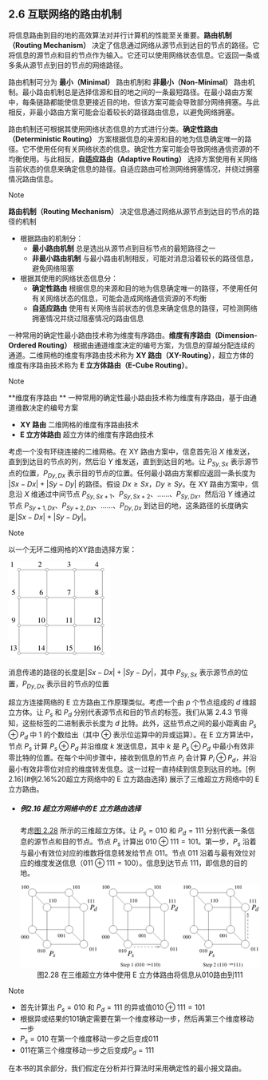 ## 2.6 互联网络的路由机制

将信息路由到目的地的高效算法对并行计算机的性能至关重要。**路由机制（Routing Mechanism）** 决定了信息通过网络从源节点到达目的节点的路径。它将信息的源节点和目的节点作为输入。它还可以使用网络状态信息。它返回一条或多条从源节点到目的节点的网络路径。

路由机制可分为 **最小（Minimal）** 路由机制和 **非最小（Non-Minimal）** 路由机制。最小路由机制总是选择信源和目的地之间的一条最短路径。在最小路由方案中，每条链路都能使信息更接近目的地，但该方案可能会导致部分网络拥塞。与此相反，非最小路由方案可能会沿着较长的路径路由信息，以避免网络拥塞。

路由机制还可根据其使用网络状态信息的方式进行分类。**确定性路由（Deterministic Routing）** 方案根据信息的来源和目的地为信息确定唯一的路径。它不使用任何有关网络状态的信息。确定性方案可能会导致网络通信资源的不均衡使用。与此相反，**自适应路由（Adaptive Routing）** 选择方案使用有关网络当前状态的信息来确定信息的路径。自适应路由可检测网络拥塞情况，并绕过拥塞情况路由信息。

> [!NOTE]
>
> **路由机制（Routing Mechanism）** 决定信息通过网络从源节点到达目的节点的路径的机制
>
> - 根据路由的机制分：
>   - **最小路由机制** 总是选出从源节点到目标节点的最短路径之一
>   - **非最小路由机制** 与最小路由机制相反，可能对消息沿着较长的路径信息，避免网络阻塞
> - 根据其使用的网络状态信息分：
>   - **确定性路由** 根据信息的来源和目的地为信息确定唯一的路径，不使用任何有关网络状态的信息，可能会造成网络通信资源的不均衡
>   - **自适应路由** 使用有关网络当前状态的信息来确定信息的路径，可检测网络拥塞情况并绕过阻塞情况的路由信息

一种常用的确定性最小路由技术称为维度有序路由。**维度有序路由（Dimension-Ordered Routing）** 根据由通道维度决定的编号方案，为信息的穿越分配连续的通道。二维网格的维度有序路由技术称为 **XY 路由（XY-Routing）**，超立方体的维度有序路由技术称为 **E 立方体路由（E-Cube Routing）**。

> [!NOTE]
>
> **维度有序路由 ** 一种常用的确定性最小路由技术称为维度有序路由，基于由通道维数决定的编号方案
>
> - **XY 路由** 二维网格的维度有序路由技术
> - **E 立方体路由** 超立方体的维度有序路由技术

考虑一个没有环绕连接的二维网格。在 XY 路由方案中，信息首先沿 *X* 维发送，直到到达目的节点的列，然后沿 *Y* 维发送，直到到达目的地。让 $P_{Sy,Sx}$ 表示源节点的位置，$P_{Dy,Dx}$ 表示目的节点的位置。任何最小路由方案都应返回一条长度为 $|Sx - Dx| + |Sy - Dy|$ 的路径。假设 $Dx \ge Sx$，$Dy \ge Sy$。在 XY 路由方案中，信息沿 *X* 维通过中间节点 $P_{Sy,Sx+1}$、$P_{Sy,Sx+2}$、$......$、$P_{Sy,Dx}$，然后沿 *Y* 维通过节点 $P_{Sy+1,Dx}$、$P_{Sy+2,Dx}$、$......$、$P_{Dy,Dx}$ 到达目的地，这条路径的长度确实是$|Sx - Dx| + |Sy - Dy|$​。

> [!NOTE]
>
> 以一个无环二维网格的XY路由选择方案：
>
> ![image-20240603144730928](./images/image-20240603144730928.png)
>
> 消息传递的路径的长度是$|Sx - Dx| + |Sy - Dy|$，其中 $P_{Sy,Sx}$ 表示源节点的位置，$P_{Dy,Dx}$ 表示目的节点的位置

超立方连接网络的 E 立方路由工作原理类似。考虑一个由 $p$ 个节点组成的 $d$ 维超立方体。让 $P_s$ 和 $P_d$ 分别代表源节点和目的节点的标签。我们从第 2.4.3 节得知，这些标签的二进制表示长度为 $d$ 比特。此外，这些节点之间的最小距离由 $P_s \oplus P_d$ 中 $1$ 的个数给出（其中 $\oplus$ 表示位运算中的异或运算）。在 E 立方算法中，节点 $P_s$ 计算 $P_s \oplus P_d$ 并沿维度 *k* 发送信息，其中 *k* 是 $P_s \oplus P_d$ 中最小有效非零比特的位置。在每个中间步骤中，接收到信息的节点 $P_i$ 会计算 $P_i \oplus P_d$，并沿最小有效非零位对应的维度转发信息。这一过程一直持续到信息到达目的地。[例 2.16](#例2.16%20超立方网络中的 E 立方路由选择) 展示了三维超立方网络中的 E 立方路由。

- ##### **例2.16 超立方网络中的 E 立方路由选择**

  考虑[图 2.28](#fig2.28) 所示的三维超立方体。让 $P_s = 010$ 和 $P_d = 111$ 分别代表一条信息的源节点和目的节点。节点 $P_s$ 计算出 $010 \oplus 111 = 101$。第一步，$P_s$ 沿着与最小有效位对应的维数将信息转发给节点 $011$。节点 $011$ 沿着与最有效位对应的维度发送信息（$011 \oplus 111 = 100$）。信息到达节点 $111$，即信息的目的地。

  <div align="center" id="fig2.28" name="fig2.28">
      <img src="./images/image-20240522150641614.png"/>
      <div>
          图2.28 在三维超立方体中使用 E 立方体路由将信息从010路由到111
      </div>
  </div>

> [!NOTE]
>
> - 首先计算出 $P_s = 010$ 和 $P_d = 111$ 的异或值$010 \oplus 111 = 101$
> - 根据异或结果的$101$确定需要在第一个维度移动一步，然后再第三个维度移动一步
> - $P_s = 010$ 在第一个维度移动一步之后变成$011$
> - $011$在第三个维度移动一步之后变成$P_d=111$

在本书的其余部分，我们假定在分析并行算法时采用确定性的最小报文路由。